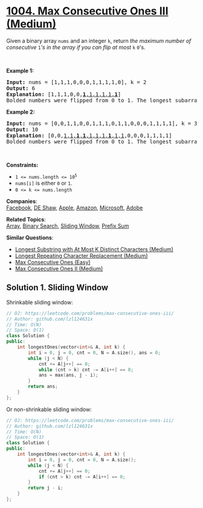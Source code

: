 # [1004. Max Consecutive Ones III (Medium)](https://leetcode.com/problems/max-consecutive-ones-iii/)

<p>Given a binary array <code>nums</code> and an integer <code>k</code>, return <em>the maximum number of consecutive </em><code>1</code><em>'s in the array if you can flip at most</em> <code>k</code> <code>0</code>'s.</p>

<p>&nbsp;</p>
<p><strong>Example 1:</strong></p>

<pre><strong>Input:</strong> nums = [1,1,1,0,0,0,1,1,1,1,0], k = 2
<strong>Output:</strong> 6
<strong>Explanation:</strong> [1,1,1,0,0,<u><strong>1</strong>,1,1,1,1,<strong>1</strong></u>]
Bolded numbers were flipped from 0 to 1. The longest subarray is underlined.</pre>

<p><strong>Example 2:</strong></p>

<pre><strong>Input:</strong> nums = [0,0,1,1,0,0,1,1,1,0,1,1,0,0,0,1,1,1,1], k = 3
<strong>Output:</strong> 10
<strong>Explanation:</strong> [0,0,<u>1,1,<strong>1</strong>,<strong>1</strong>,1,1,1,<strong>1</strong>,1,1</u>,0,0,0,1,1,1,1]
Bolded numbers were flipped from 0 to 1. The longest subarray is underlined.
</pre>

<p>&nbsp;</p>
<p><strong>Constraints:</strong></p>

<ul>
	<li><code>1 &lt;= nums.length &lt;= 10<sup>5</sup></code></li>
	<li><code>nums[i]</code> is either <code>0</code> or <code>1</code>.</li>
	<li><code>0 &lt;= k &lt;= nums.length</code></li>
</ul>


**Companies**:  
[Facebook](https://leetcode.com/company/facebook), [DE Shaw](https://leetcode.com/company/de-shaw), [Apple](https://leetcode.com/company/apple), [Amazon](https://leetcode.com/company/amazon), [Microsoft](https://leetcode.com/company/microsoft), [Adobe](https://leetcode.com/company/adobe)

**Related Topics**:  
[Array](https://leetcode.com/tag/array/), [Binary Search](https://leetcode.com/tag/binary-search/), [Sliding Window](https://leetcode.com/tag/sliding-window/), [Prefix Sum](https://leetcode.com/tag/prefix-sum/)

**Similar Questions**:
* [Longest Substring with At Most K Distinct Characters (Medium)](https://leetcode.com/problems/longest-substring-with-at-most-k-distinct-characters/)
* [Longest Repeating Character Replacement (Medium)](https://leetcode.com/problems/longest-repeating-character-replacement/)
* [Max Consecutive Ones (Easy)](https://leetcode.com/problems/max-consecutive-ones/)
* [Max Consecutive Ones II (Medium)](https://leetcode.com/problems/max-consecutive-ones-ii/)

## Solution 1. Sliding Window

Shrinkable sliding window:
```cpp
// OJ: https://leetcode.com/problems/max-consecutive-ones-iii/
// Author: github.com/lzl124631x
// Time: O(N)
// Space: O(1)
class Solution {
public:
    int longestOnes(vector<int>& A, int k) {
        int i = 0, j = 0, cnt = 0, N = A.size(), ans = 0;
        while (j < N) {
            cnt += A[j++] == 0;
            while (cnt > k) cnt -= A[i++] == 0;
            ans = max(ans, j - i);
        }
        return ans;
    }
};
```

Or non-shrinkable sliding window:

```cpp
// OJ: https://leetcode.com/problems/max-consecutive-ones-iii/
// Author: github.com/lzl124631x
// Time: O(N)
// Space: O(1)
class Solution {
public:
    int longestOnes(vector<int>& A, int k) {
        int i = 0, j = 0, cnt = 0, N = A.size();
        while (j < N) {
            cnt += A[j++] == 0;
            if (cnt > k) cnt -= A[i++] == 0;
        }
        return j - i;
    }
};
```